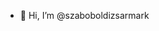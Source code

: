 - 👋 Hi, I’m @szaboboldizsarmark


<!---
szaboboldizsarmark/szaboboldizsarmark is a ✨ special ✨ repository because its `README.md` (this file) appears on your GitHub profile.
You can click the Preview link to take a look at your changes.
--->
